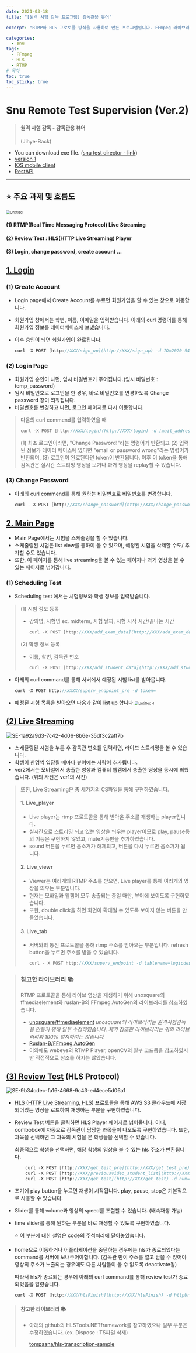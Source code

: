 ```yaml
---
date: 2021-03-18
title: "[원격 시험 감독 프로그램] 감독관용 뷰어"

excerpt: "RTMP와 HLS 프로토콜 방식을 사용하여 만든 프로그램입니다. FFmpeg 라이브러리을 사용하여 스트리밍 영상을 뷰어에 띄웠습니다."

categories: 
  - snu
tags: 
  - FFmpeg
  - HLS
  - RTMP
# 목차
toc: true  
toc_sticky: true 
---
```



# Snu Remote Test Supervision (Ver.2)

> #### 원격 시험 감독 - 감독관용 뷰어
>
> (Jihye-Back)

- You can download exe file. ([snu test director - link](https://drive.google.com/open?id=162xHLRyLbKLKKhLRr95UWrWoWnFIulFJ&authuser=100jihye%40snu.ac.kr&usp=drive_fs))
- [version 1](https://github.com/happy-jihye/Snu-Remote-Test-Supervision-RTMP-HLS-ver1)
- [IOS mobile client](https://github.com/happy-jihye/ios-rtmp-client)
- [RestAPI](https://github.com/younghoSNU/restapi)

---

## ⭐ 주요 과제 및 흐름도

<img src="https://user-images.githubusercontent.com/78718131/107191555-aa69ce00-6a2f-11eb-9b76-7271806affab.png" alt="Untitled" style="zoom:67%;" />

#### (1) RTMP(Real Time Messaging Protocol) Live Streaming 
#### (2) Review Test : HLS(HTTP Live Streaming) Player
#### (3) Login, change password, create account ... 



## [1. Login](https://github.com/happy-jihye/Snu-Remote-Test-Supervision-RTMP-HLS-ver2/tree/master/FFmeBasicSample/Login)

### (1) Create Account

- Login page에서 Create Account를 누르면 회원가입을 할 수 있는 창으로 이동합니다.
- 회원가입 창에서는 학번, 이름, 이메일을 입력받습니다. 아래의 curl 명령어를 통해 회원가입 정보를 데이터베이스에 보냈습니다. 
- 이후 승인이 되면 회원가입이 완료됩니다.

  ```cpp
  curl -X POST [http://XXX/sign_up](http://XXX/sign_up) -d ID=2020-54321 -d name=John -d [mail_address=John@snu.ac.kr](mailto:mail_address=John@snu.ac.kr)
  ```



### (2) Login Page

- 회원가입 승인이 나면, 임시 비밀번호가 주어집니다.(임시 비밀번호 : temp_password)
- 임시 비밀번호로 로그인을 한 경우, 바로 비밀번호를 변경하도록 Change password 창이 띄워집니다. 
- 비밀번호를 변경하고 나면, 로그인 페이지로 다시 이동합니다.

> 다음의 curl commend를 입력하였을 때
> ```cpp
> curl -X POST [http://XXX/login](http://XXX/login) -d [mail_address=John@snu.ac.kr](mailto:mail_address=John@snu.ac.kr) -d PW=temp_password
> ```
> (1) 최초 로그인이라면, "Change Password!"라는 명령어가 반환되고
> (2) 입력된 정보가 데이터 베이스에 없다면 "email or password wrong"라는 명령어가 반환되며,
> (3) 로그인이 완료된다면 token이 반환됩니다. 이후 이 token을 통해 감독관은 실시간 스트리밍 영상을 보거나 과거 영상을 replay할 수 있습니다.



### (3) Change Password

- 아래의 curl commend를 통해 원하는 비밀번호로 비밀번호를 변경합니다.
  ```cpp
  curl - X POST [http://XXX/change_password](http://XXX/change_password) -d [mail_address=John@snu.ac.kr](mailto:mail_address=John@snu.ac.kr) -d PW=qwerty1234
  ```

  



## [2. Main Page](https://github.com/happy-jihye/Snu-Remote-Test-Supervision-RTMP-HLS-ver2/tree/master/FFmeBasicSample/Main%20page)

- Main Page에서는 시험을 스케줄링을 할 수 있습니다.
- 스케줄링된 시험은 list view를 통하여 볼 수 있으며, 예정된 시험을 삭제할 수도/ 추가할 수도 있습니다.
- 또한, 이 페이지를 통해 live streaming을 볼 수 있는 페이지나 과거 영상을 볼 수 있는 페이지로 넘어갑니다.



### (1) Scheduling Test

- Scheduling test 에서는 시험정보와 학생 정보를 입력받습니다.

>  (1) 시험 정보 등록
>
> - 강의명, 시험명 ex. midterm, 시험 날짜, 시험 시작 시간/끝나는 시간
>   ```cpp
>   curl -X POST [http://XXX/add_exam_data](http://XXX/add_exam_data) -d lec=logicdesign -d test=midterm -d testdate=20210108 -d starttime=1400 -d endtime=1530 -d token=
>   ```
>
> (2) 학생 정보 등록
>
> - 이름, 학번, 감독관 번호
>   ```cpp
>   curl -X POST [http://XXX/add_student_data](http://XXX/add_student_data) -d num=2020-12345 -d name=jihye -d supervNum=1 -d lec=logicdesign -d test=midterm -d testdate=20210108 -d starttime=1400
>   ```




- 아래의 curl command를 통해 서버에서 예정된 시험 list를 받아옵니다.
  ```cpp
  curl -X POST http://XXXX/superv_endpoint_pre -d token=
  ```

- 예정된 시험 목록을 받아오면 다음과 같이 list up 합니다.<img src="https://user-images.githubusercontent.com/78718131/107193390-26651580-6a32-11eb-9bf6-23957d0fd3f2.png" alt="Untitled 4" style="zoom: 67%;" />



## [(2) Live Streaming](https://github.com/happy-jihye/Snu-Remote-Test-Supervision-RTMP-HLS-ver2/tree/master/FFmeBasicSample/Live%20Viewer)

![SE-1a92a9d3-7c42-4d06-8b6e-35df3c2aff7b](https://user-images.githubusercontent.com/78718131/107308275-b1461e80-6acb-11eb-9b41-6a49d9f88712.png)

- 스케줄링된 시험을 누른 후 감독관 번호를 입력하면, 라이브 스트리밍을 볼 수 있습니다. 
- 학생이 한명씩 입장될 때마다 뷰어에는 사람이 추가됩니다. 
- ver2에서는 모바일에서 송출한 영상과 컴퓨터 웹캠에서 송출한 영상을 동시에 띄웠습니다. (위의 사진은 ver1의 사진)



> 또한, Live Streaming은 총 세가지의 CS파일을 통해 구현하였습니다.
>
> #### 1. Live_player
>
> - Live player는 rtmp 프로토콜을 통해 받아온 주소를 재생하는 player입니다. 
> - 실시간으로 스트리밍 되고 있는 영상을 띄우는 player이므로 play, pause등의 기능은 구현하지 않았고, mute기능만을 추가하였습니다.
> - sound 버튼을 누르면 음소거가 해제되고, 버튼을 다시 누르면 음소거가 됩니다.
>
> #### 2. Live_viewr
>
> - Viewer는 여러개의 RTMP 주소를 받으면, Live player를 통해 여러개의 영상을 띄우는 부분입니다. 
> - 현재는 모바일과 웹캠이 모두 송출되는 중일 때만, 뷰어에 보이도록 구현하였습니다.
> - 또한, double click을 하면 화면이 확대될 수 있도록 보이지 않는 버튼을 만들었습니다.
>
> #### 3. Live_tab
>
> - 서버와의 통신 프로토콜을 통해 rtmp 주소를 받아오는 부분입니다. refresh button을 누르면 주소를 받을 수 있습니다.
>   ```cpp
>   curl - X POST http://XXX/superv_endpoint -d tablename=logicdesign.midterm_20210108 -d supervNum=1 -d token=
>   ```



>  ### 참고한 라이브러리 📚
>
> RTMP 프로토콜을 통해 라이브 영상을 재생하기 위해 unosquare의 ffmediaelement와 ruslan-B의 FFmpeg.AutoGen의 라이브러리를 참조하였습니다.
>
> - [unosquare/ffmediaelement](https://github.com/unosquare/ffmediaelement)
>   *unosquare의 라이브러리는 원격시험감독을 만들기 위해 일부 수정하였습니다. 제가 참조한 라이브러리는 위의 라이브러리와 100% 일치하지는 않습니다.*
> - [Ruslan-B/FFmpeg.AutoGen](https://github.com/Ruslan-B/FFmpeg.AutoGen)
> - 이외에도 webeye의 RTMP Player, openCV의 일부 코드등을 참고하였지만 직접적으로 참조를 하지는 않았습니다.



## [(3) Review Test](https://github.com/happy-jihye/Snu-Remote-Test-Supervision-RTMP-HLS-ver2/tree/master/FFmeBasicSample/Review%20Viewer) (HLS Protocol)



![SE-9b34cdec-fa16-4668-9c43-ed4ece5d06a1](https://user-images.githubusercontent.com/78718131/107308267-adb29780-6acb-11eb-84c8-049a7f2b7c02.png)



- [HLS (HTTP Live Streaming, HLS)](https://ko.wikipedia.org/wiki/HTTP_%EB%9D%BC%EC%9D%B4%EB%B8%8C_%EC%8A%A4%ED%8A%B8%EB%A6%AC%EB%B0%8D) 프로토콜을 통해 AWS S3 클라우드에 저장되어있는 영상을 로드하여 재생하는 부분을 구현하였습니다.

- Review Test 버튼을 클릭하면 HLS Player 페이지로 넘어옵니다. 이때, combobox에 자동으로 감독관이 담당한 과목들이 나오도록 구현하였습니다. 또한, 과목을 선택하면 그 과목의 시험을 본 학생들을 선택할 수 있습니다.

  최종적으로 학생을 선택하면, 해당 학생의 영상을 볼 수 있는 hls 주소가 반환됩니다.

  ```cpp
      curl -X POST [http://XXX/get_test_pre](http://XXX/get_test_pre) -d token=
      curl -X POST [http://XXX/previousvideo_student_list](http://XXX/previousvideo_student_list) -d lec=logicdesign -d testdate=20210111 -d test=final
      curl -X POST [http://XXX/get_test](http://XXX/get_test) -d num=2020-12345 -d lec=logicdesign =d token=
  ```

- 초기에 play button을 누르면 재생이 시작됩니다. play, pause, stop은 기본적으로 사용할 수 있습니다.

- Slider를 통해 volume과 영상의 speed를 조절할 수 있습니다. (배속재생 가능)

- time slider를 통해 원하는 부분을 바로 재생할 수 있도록 구현하였습니다.

  ⭐ 이 부분에 대한 설명은 code의 주석처리에 달아놓았습니다.

- home으로 이동하거나 어플리케이션을 중단하는 경우에는 hls가 종료되었다는 command를 서버에 보내주어야합니다. (감독관 만이 주소를 열고 닫을 수 있어야 영상의 주소가 노출되는 경우에도 다른 사람들이 볼 수 없도록 deactivate됨)

  따라서 hls가 종료되는 경우에 아래의 curl command를 통해 review test가 종료되었음을 알렸습니다.

  ```cpp
  curl -X POST [http://XXX/hlsFinish](http://XXX/hlsFinish) -d httpUrl=https://...m3m8
  ```

  

> #### 참고한 라이브러리 📚
>
> - 아래의 github의 HLSTools.NETframework를 참고하였으나 일부 부분은 수정하였습니다. 
>   (ex. Dispose : TS파일 삭제)
>
>   [tompaana/hls-transcription-sample](https://github.com/tompaana/hls-transcription-sample)
